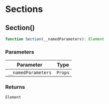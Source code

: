 # Sections

## Section()

```ts
function Section(__namedParameters): Element
```

### Parameters

| Parameter | Type |
| ------ | ------ |
| `__namedParameters` | `Props` |

### Returns

`Element`
